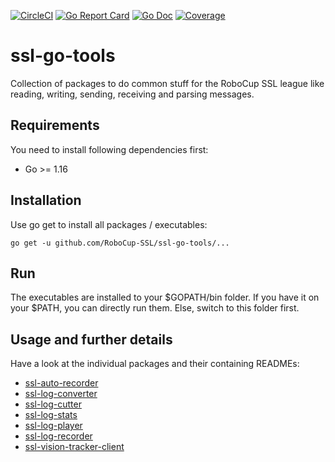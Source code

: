 [![CircleCI](https://circleci.com/gh/RoboCup-SSL/ssl-go-tools/tree/master.svg?style=svg)](https://circleci.com/gh/RoboCup-SSL/ssl-go-tools/tree/master)
[![Go Report Card](https://goreportcard.com/badge/github.com/RoboCup-SSL/ssl-go-tools?style=flat-square)](https://goreportcard.com/report/github.com/RoboCup-SSL/ssl-go-tools)
[![Go Doc](https://img.shields.io/badge/godoc-reference-blue.svg?style=flat-square)](https://godoc.org/github.com/RoboCup-SSL/ssl-go-tools)
[![Coverage](https://img.shields.io/badge/coverage-report-blue.svg)](https://circleci.com/api/v1.1/project/github/RoboCup-SSL/ssl-go-tools/latest/artifacts/0/coverage?branch=master)

# ssl-go-tools

Collection of packages to do common stuff for the RoboCup SSL league like reading, writing, sending, receiving and
parsing messages.

## Requirements

You need to install following dependencies first:

* Go >= 1.16

## Installation

Use go get to install all packages / executables:

```
go get -u github.com/RoboCup-SSL/ssl-go-tools/...
```

## Run

The executables are installed to your $GOPATH/bin folder. If you have it on your $PATH, you can directly run them. Else,
switch to this folder first.

## Usage and further details

Have a look at the individual packages and their containing READMEs:

* [ssl-auto-recorder](cmd/ssl-auto-recorder/README.md)
* [ssl-log-converter](cmd/ssl-log-converter/README.md)
* [ssl-log-cutter](cmd/ssl-log-cutter/README.md)
* [ssl-log-stats](cmd/ssl-log-stats/README.md)
* [ssl-log-player](cmd/ssl-log-player/README.md)
* [ssl-log-recorder](cmd/ssl-log-recorder/README.md)
* [ssl-vision-tracker-client](cmd/ssl-vision-tracker-client/README.md)
